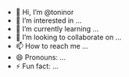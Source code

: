 - 👋 Hi, I’m @toninor
- 👀 I’m interested in ...
- 🌱 I’m currently learning ...
- 💞️ I’m looking to collaborate on ...
- 📫 How to reach me ...
- 😄 Pronouns: ...
- ⚡ Fun fact: ...

<!---
toninor/toninor is a ✨ special ✨ repository because its `README.md` (this file) appears on your GitHub profile.
You can click the Preview link to take a look at your changes.
--->
